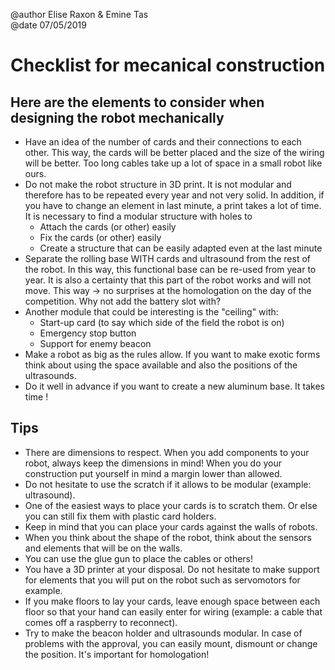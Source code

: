 @author Elise Raxon & Emine Tas <br/>
@date 07/05/2019

# Checklist for mecanical construction
## Here are the elements to consider when designing the robot mechanically
- Have an idea of the number of cards and their connections to each other.
  This way, the cards will be better placed and the size of the wiring will be better.
  Too long cables take up a lot of space in a small robot like ours.
- Do not make the robot structure in 3D print. It is not modular and therefore has
  to be repeated every year and not very solid. In addition, if you have to change
  an element in last minute, a print takes a lot of time.
  It is necessary to find a modular structure with holes to
  - Attach the cards (or other) easily
  - Fix the cards (or other) easily
  - Create a structure that can be easily adapted even at the last minute
- Separate the rolling base WITH cards and ultrasound from the rest of the robot.
  In this way, this functional base can be re-used from year to year.
  It is also a certainty that this part of the robot works and will not move.
  This way -> no surprises at the homologation on the day of the competition.
  Why not add the battery slot with?
- Another module that could be interesting is the "ceiling" with:
  - Start-up card (to say which side of the field the robot is on)
  - Emergency stop button
  - Support for enemy beacon
- Make a robot as big as the rules allow. If you want to make exotic forms think about  using the space available and also the positions of the ultrasounds.
- Do it well in advance if you want to create a new aluminum base. It takes time !



## Tips
- There are dimensions to respect. When you add components to your robot, always keep the dimensions in mind! When you do your construction put yourself in mind a margin lower than allowed.
- Do not hesitate to use the scratch if it allows to be modular (example: ultrasound).
- One of the easiest ways to place your cards is to scratch them. Or else you can still fix them with plastic card holders.
- Keep in mind that you can place your cards against the walls of robots.
- When you think about the shape of the robot, think about the sensors and elements that will be on the walls.
- You can use the glue gun to place the cables or others!
- You have a 3D printer at your disposal. Do not hesitate to make support for elements that you will put on the robot such as servomotors for example.
- If you make floors to lay your cards, leave enough space between each floor so that your hand can easily enter for wiring (example: a cable that comes off a raspberry to reconnect).
- Try to make the beacon holder and ultrasounds modular. In case of problems with the approval, you can easily mount, dismount or change the position. It's important for homologation!
